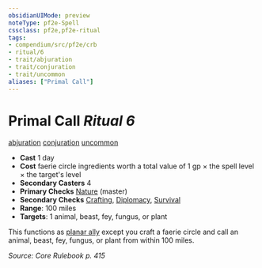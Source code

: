 ```yaml
---
obsidianUIMode: preview
noteType: pf2e-Spell
cssclass: pf2e,pf2e-ritual
tags:
- compendium/src/pf2e/crb
- ritual/6
- trait/abjuration
- trait/conjuration
- trait/uncommon
aliases: ["Primal Call"]
---
```

# Primal Call *Ritual 6*  
[abjuration](rules/traits/abjuration.md "Abjuration School Trait")  [conjuration](rules/traits/conjuration.md "Conjuration School Trait")  [uncommon](rules/traits/uncommon.md "Uncommon Rarity Trait")  

- **Cast** 1 day
- **Cost** faerie circle ingredients worth a total value of 1 gp × the spell level × the target's level
- **Secondary Casters** 4
- **Primary Checks** [Nature](compendium/skills.md#Nature) (master)
- **Secondary Checks** [Crafting](compendium/skills.md#Crafting), [Diplomacy](compendium/skills.md#Diplomacy), [Survival](compendium/skills.md#Survival)
- **Range**: 100 miles
- **Targets**: 1 animal, beast, fey, fungus, or plant

This functions as [planar ally](compendium/spells/rituals/planar-ally.md) except you craft a faerie circle and call an animal, beast, fey, fungus, or plant from within 100 miles.

*Source: Core Rulebook p. 415*